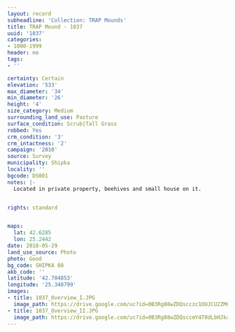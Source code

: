 ```yaml
---
layout: record
subheadline: 'Collection: TRAP Mounds'
title: TRAP Mound - 1037
uuid: '1037'
categories:
- 1000-1999
header: no
tags:
- ''

certainty: Certain
elevation: '533'
max_diameter: '34'
min_diameter: '26'
height: '4'
size_category: Medium
surrounding_land_use: Pasture
surface_condition: Scrub|Tall Grass
robbed: Yes
crm_condition: '3'
crm_intactness: '2'
campaign: '2010'
source: Survey
municipality: Shipka
locality: ''
bgcode: DS001
notes: |-
  Located in private property, beehives and small house on it.


rights: standard


maps:
  lat: 42.6285
  lon: 25.2442
date: 2018-05-29
land_use_source: Photo
photo: Good
bg_code: SHIPKА 08
akb_code: ''
latitude: '42.704853'
longitude: '25.348799'
images:
- title: 1037_Overview_I.JPG
  image_path: https://drive.google.com/uc?id=0B3Rg88wZDQscczc1OUJCU2ZMQ1U
- title: 1037_Overview_II.JPG
  image_path: https://drive.google.com/uc?id=0B3Rg88wZDQsccmY4T0dLbHJkaUE
---
```

